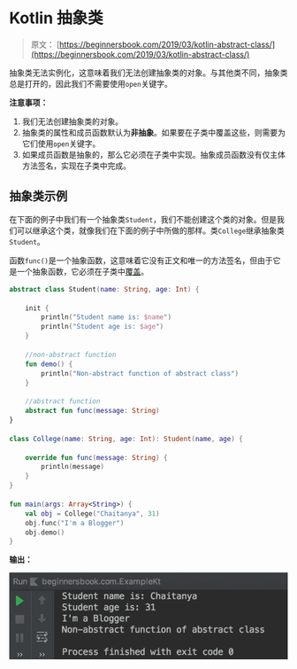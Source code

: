 # Kotlin 抽象类

> 原文： [https://beginnersbook.com/2019/03/kotlin-abstract-class/](https://beginnersbook.com/2019/03/kotlin-abstract-class/)

抽象类无法实例化，这意味着我们无法创建抽象类的对象。与其他类不同，抽象类总是打开的，因此我们不需要使用`open`关键字。

**注意事项：**

1.  我们无法创建抽象类的对象。
2.  抽象类的属性和成员函数默认为**非抽象**。如果要在子类中覆盖这些，则需要为它们使用`open`关键字。
3.  如果成员函数是抽象的，那么它必须在子类中实现。抽象成员函数没有仅主体方法签名，实现在子类中完成。

## 抽象类示例

在下面的例子中我们有一个抽象类`Student`，我们不能创建这个类的对象。但是我们可以继承这个类，就像我们在下面的例子中所做的那样。类`College`继承抽象类`Student`。

函数`func()`是一个抽象函数，这意味着它没有正文和唯一的方法签名，但由于它是一个抽象函数，它必须在子类中[覆盖](https://beginnersbook.com/2019/03/kotlin-visibility-modifiers/)。

```kotlin
abstract class Student(name: String, age: Int) {

    init {
        println("Student name is: $name")
        println("Student age is: $age")
    }

    //non-abstract function
    fun demo() {
        println("Non-abstract function of abstract class")
    }

    //abstract function
    abstract fun func(message: String)
}

class College(name: String, age: Int): Student(name, age) {

    override fun func(message: String) {
        println(message)
    }
}

fun main(args: Array<String>) {
    val obj = College("Chaitanya", 31)
    obj.func("I'm a Blogger")
    obj.demo()
}
```

**输出：**

![Kotlin abstract class](img/59591201b465df96119682faa49b3661.jpg)